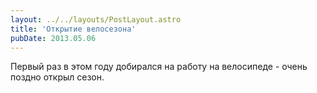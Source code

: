 ```yaml
---
layout: ../../layouts/PostLayout.astro
title: 'Открытие велосезона'
pubDate: 2013.05.06
---
```


Первый раз в этом году добирался на работу на велосипеде - очень поздно открыл сезон.
